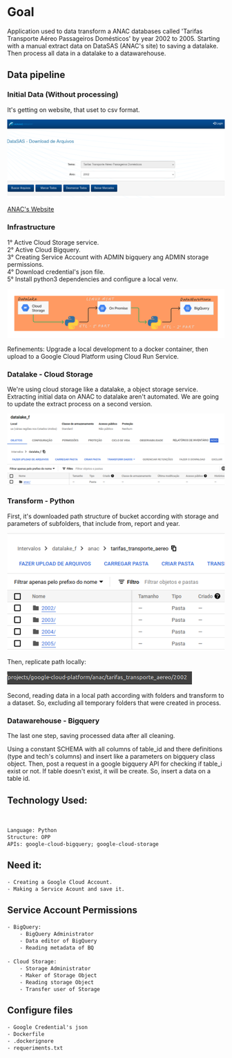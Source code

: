 # Goal

Application used to data transform a ANAC databases called 'Tarifas Transporte Aéreo Passageiros Domésticos' by year 2002 to 2005. Starting with a manual extract data on DataSAS (ANAC's site) to saving a datalake. Then process all data in a datalake to a datawarehouse. 

## Data pipeline


### Initial Data (Without processing)

It's getting on website, that uset to csv format.

![ana_portal](./images/anac_portal.png)

<a href="https://sas.anac.gov.br/sas/downloads/view/frmDownload.aspx?tema=14">ANAC's Website</a>

### Infrastructure

1° Active Cloud Storage service.<br>
2° Active Cloud Bigquery.<br>
3° Creating Service Account with ADMIN bigquery ang ADMIN storage permissions.<br>
4° Download credential's json file. <br>
5° Install python3 dependencies and configure a local venv.
<br>

![architecture](./images/architecture.png)

Refinements: Upgrade a local development to a docker container, then upload to a Google Cloud Platform using Cloud Run Service.

### Datalake - Cloud Storage

We're using cloud storage like a datalake, a object storage service. Extracting initial data on ANAC to datalake aren't automated. We are going to update the extract process on a second version.

![dtalake_cloud_storage](./images/datalake_cloud_storage.png)

### Transform - Python 

First, it's downloaded path structure of bucket according with storage and parameters of subfolders, that include from, report and year.

![datalake_folders](./images/datalake_folders.png)

Then, replicate path locally:

![path_local](./images/path_local.png)

Second, reading data in a local path according with folders and transform to a dataset. So, excluding all temporary folders that were created in process.

### Datawarehouse - Bigquery

The last one step, saving processed data after all cleaning.

Using a constant SCHEMA with all columns of table_id and there definitions (type and tech's columns) and insert like a parameters on bigquery class object. Then, post a request in a google bigquery API for checking if table_i exist or not. If table doesn't exist, it will be create. So, insert a data on a table id.
<br>

## Technology Used:
<br>

    Language: Python
    Structure: OPP
    APIs: google-cloud-bigquery; google-cloud-storage

## Need it:

    - Creating a Google Cloud Account.
    - Making a Service Acount and save it.

## Service Account Permissions

    - BigQuery:
        - BigQuery Administrator
        - Data editor of BigQuery
        - Reading metadata of BQ

    - Cloud Storage:
        - Storage Administrator
        - Maker of Storage Object
        - Reading storage Object
        - Transfer user of Storage 

## Configure files

    - Google Credential's json
    - Dockerfile
    - .dockerignore
    - requeriments.txt